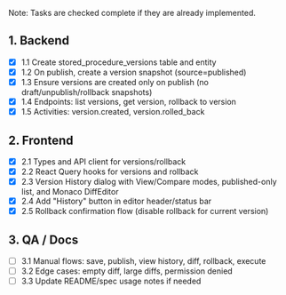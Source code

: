 Note: Tasks are checked complete if they are already implemented.

## 1. Backend

- [x] 1.1 Create stored_procedure_versions table and entity
- [x] 1.2 On publish, create a version snapshot (source=published)
- [x] 1.3 Ensure versions are created only on publish (no draft/unpublish/rollback snapshots)
- [x] 1.4 Endpoints: list versions, get version, rollback to version
- [x] 1.5 Activities: version.created, version.rolled_back

## 2. Frontend

- [x] 2.1 Types and API client for versions/rollback
- [x] 2.2 React Query hooks for versions and rollback
- [x] 2.3 Version History dialog with View/Compare modes, published-only list, and Monaco DiffEditor
- [x] 2.4 Add "History" button in editor header/status bar
- [x] 2.5 Rollback confirmation flow (disable rollback for current version)

## 3. QA / Docs

- [ ] 3.1 Manual flows: save, publish, view history, diff, rollback, execute
- [ ] 3.2 Edge cases: empty diff, large diffs, permission denied
- [ ] 3.3 Update README/spec usage notes if needed

